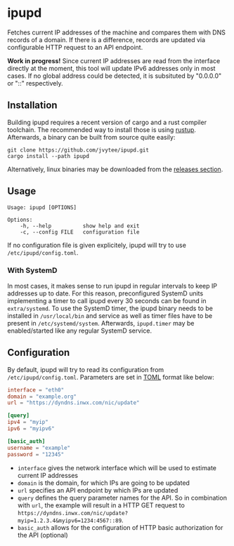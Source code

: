 # ipupd
Fetches current IP addresses of the machine and compares them with DNS records of a domain.
If there is a difference, records are updated via configurable HTTP request to an API endpoint.

**Work in progress!**
Since current IP addresses are read from the interface directly at the moment, this tool will update IPv6 addresses only in most cases.
If no global address could be detected, it is subsituted by "0.0.0.0" or "::" respectively.

## Installation
Building ipupd requires a recent version of cargo and a rust compiler toolchain.
The recommended way to install those is using [rustup](https://rustup.rs).
Afterwards, a binary can be built from source quite easily:

    git clone https://github.com/jvytee/ipupd.git
    cargo install --path ipupd
    
Alternatively, linux binaries may be downloaded from the [releases section](https://github.com/jvytee/ipupd/releases).

## Usage

    Usage: ipupd [OPTIONS]
    
    Options:
        -h, --help          show help and exit
        -c, --config FILE   configuration file

If no configuration file is given explicitely, ipupd will try to use `/etc/ipupd/config.toml`.

### With SystemD
In most cases, it makes sense to run ipupd in regular intervals to keep IP addresses up to date.
For this reason, preconfigured SystemD units implementing a timer to call ipupd every 30 seconds can be found in `extra/systemd`.
To use the SystemD timer, the ipupd binary needs to be installed in `/usr/local/bin` and service as well as timer files have to be present in `/etc/systemd/system`.
Afterwards, `ipupd.timer` may be enabled/started like any regular SystemD service.

## Configuration
By default, ipupd will try to read its configuration from `/etc/ipupd/config.toml`.
Parameters are set in [TOML](https://toml.io/en/) format like below:

```toml
interface = "eth0"
domain = "example.org"
url = "https://dyndns.inwx.com/nic/update"

[query]
ipv4 = "myip"
ipv6 = "myipv6"

[basic_auth]
username = "example"
password = "12345"
```

- `interface` gives the network interface which will be used to estimate current IP addresses
- `domain` is the domain, for which IPs are going to be updated
- `url` specifies an API endpoint by which IPs are updated
- `query` defines the query parameter names for the API. So in combination with `url`, the example will result in a HTTP GET request to `https://dyndns.inwx.com/nic/update?myip=1.2.3.4&myipv6=1234:4567::89`.
- `basic_auth` allows for the configuration of HTTP basic authorization for the API (optional)
